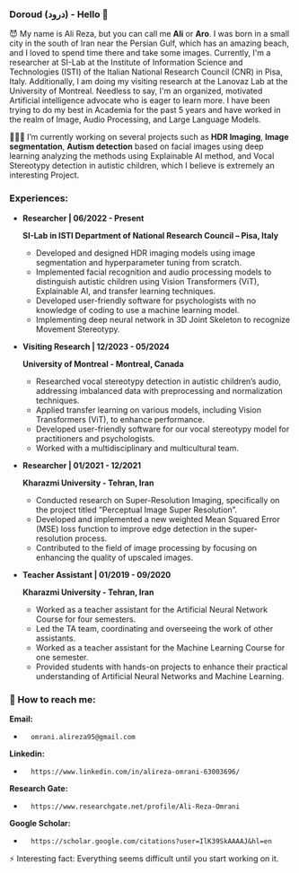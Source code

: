 ### Doroud (درود) - Hello 👋

 😈 My name is Ali Reza, but you can call me **Ali** or **Aro**. I was born in a small city in the south of Iran near the Persian Gulf, which has an amazing beach, and I loved to spend time there and take some images. Currently, I'm a researcher at SI-Lab at the Institute of Information Science and Technologies (ISTI) of the Italian National Research Council (CNR) in Pisa, Italy. Additionally, I am doing my visiting research at the Lanovaz Lab at the University of Montreal. Needless to say, I'm an organized, motivated Artificial intelligence advocate who is eager to learn more. I have been trying to do my best in Academia for the past 5 years and have worked in the realm of Image, Audio Processing, and Large Language Models.

 👨🏻‍💻 I’m currently working on several projects such as **HDR Imaging**, **Image segmentation**, **Autism detection** based on facial images using deep learning analyzing the methods using Explainable AI method, and Vocal Stereotypy detection in autistic children, which I believe is extremely an interesting Project.


### Experiences:
* **Researcher | 06/2022 - Present**

  **SI-Lab in ISTI Department of National Research Council – Pisa, Italy**
  * Developed and designed HDR imaging models using image segmentation and hyperparameter tuning from scratch.
  *  Implemented facial recognition and audio processing models to distinguish autistic children using Vision Transformers (ViT), Explainable AI, and transfer learning techniques.
  *  Developed user-friendly software for psychologists with no knowledge of coding to use a machine learning model.
  *  Implementing deep neural network in 3D Joint Skeleton to recognize Movement Stereotypy.

* **Visiting Research | 12/2023 - 05/2024**

  **University of Montreal - Montreal, Canada**
  * Researched vocal stereotypy detection in autistic children’s audio, addressing imbalanced data with preprocessing and normalization techniques.
  * Applied transfer learning on various models, including Vision Transformers (ViT), to enhance performance.
  * Developed user-friendly software for our vocal stereotypy model for practitioners and psychologists.
  * Worked with a multidisciplinary and multicultural team.

* **Researcher | 01/2021 - 12/2021**

  **Kharazmi University - Tehran, Iran**
  * Conducted research on Super-Resolution Imaging, specifically on the project titled ”Perceptual Image Super Resolution”.
  * Developed and implemented a new weighted Mean Squared Error (MSE) loss function to improve edge detection in the super-resolution process.
  * Contributed to the field of image processing by focusing on enhancing the quality of upscaled images.
 
* **Teacher Assistant | 01/2019 - 09/2020**

  **Kharazmi University - Tehran, Iran**
  * Worked as a teacher assistant for the Artificial Neural Network Course for four semesters.
  * Led the TA team, coordinating and overseeing the work of other assistants.
  * Worked as a teacher assistant for the Machine Learning Course for one semester.
  * Provided students with hands-on projects to enhance their practical understanding of Artificial Neural Networks and Machine Learning.

 ### 📧 How to reach me: 
**Email:**
-       omrani.alireza95@gmail.com
**Linkedin:**
-       https://www.linkedin.com/in/alireza-omrani-63003696/
**Research Gate:**
-       https://www.researchgate.net/profile/Ali-Reza-Omrani
**Google Scholar:**
-       https://scholar.google.com/citations?user=IlK39SkAAAAJ&hl=en

 ⚡ Interesting fact: Everything seems difficult until you start working on it.

<!--
**AlirezaOmrani95/AlirezaOmrani95** is a ✨ _special_ ✨ repository because its `README.md` (this file) appears on your GitHub profile.


Here are some ideas to get you started:
- 🌱 I’m currently learning ...
- 🤔 I’m looking for help with ...
- 😄 Pronouns: ...
- 👯 I’m looking to collaborate on ...
- 💬 Ask me about ...
-->
